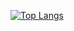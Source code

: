 [![Top Langs](https://github-readme-stats.vercel.app/api/top-langs/?username=az-hash256&hide=html&layout=pie&show_icons=true&theme=neon)](https://github.com/az-hash256/readmestats)
